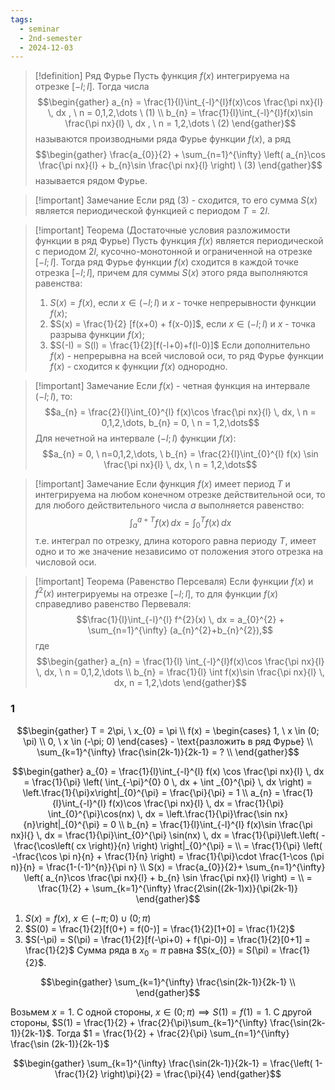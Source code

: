```yaml
---
tags:
  - seminar
  - 2nd-semester
  - 2024-12-03
---
```


> [!definition] Ряд Фурье
> Пусть функция $f(x)$ интегрируема на отрезке $[-l; l]$. Тогда числа 
> $$\begin{gather}
a_{n} = \frac{1}{l}\int_{-l}^{l}f(x)\cos \frac{\pi nx}{l} \, dx , \ n = 0,1,2,\dots \ (1) \\
b_{n} = \frac{1}{l}\int_{-l}^{l}f(x)\sin \frac{\pi nx}{l} \, dx , \ n = 1,2,\dots \ (2)
\end{gather}$$
> называются производными ряда Фурье функции $f(x)$, а ряд 
> $$\begin{gather}
\frac{a_{0}}{2} + \sum_{n=1}^{\infty} \left( a_{n}\cos \frac{\pi nx}{l} + b_{n}\sin \frac{\pi nx}{l} \right) \ (3)
\end{gather}$$
> называется рядом Фурье.

> [!important] Замечание
> Если ряд $(3)$ - сходится, то его сумма $S(x)$ является периодической функцией с периодом $T = 2l$.

> [!important] Теорема (Достаточные условия разложимости функции в ряд Фурье)
> Пусть функция $f(x)$ является периодической с периодом $2l$, кусочно-монотонной и ограниченной на отрезке $[-l; l]$. Тогда ряд Фурье функции $f(x)$ сходится в каждой точке отрезка $[-l;l]$, причем для суммы $S(x)$ этого ряда выполняются равенства:
> 1. $S(x) = f(x)$, если $x \in (-l; l)$ и $x$ - точке непрерывности функции $f(x)$;
> 2. $S(x) = \frac{1}{2} [f(x+0) + f(x-0)]$, если $x \in (-l; l)$ и $x$ - точка разрыва функции $f(x)$;
> 3. $S(-l) = S(l) = \frac{1}{2}[f(-l+0)+f(l-0)]$
> Если дополнительно $f(x)$ - непрерывна на всей числовой оси, то ряд Фурье функции $f(x)$ - сходится к функции $f(x)$ однородно.

> [!important] Замечание
> Если $f(x)$ - четная функция на интервале $(-l;l)$, то:
> $$a_{n} = \frac{2}{l}\int_{0}^{l} f(x)\cos \frac{\pi nx}{l} \, dx, \ n = 0,1,2,\dots, b_{n} = 0, \ n = 1,2,\dots$$
> Для нечетной на интервале $(-l;l)$ функции $f(x)$:
> $$a_{n} = 0, \ n=0,1,2,\dots, \ b_{n} = \frac{2}{l}\int_{0}^{l} f(x) \sin \frac{\pi nx}{l} \, dx, \ n = 1,2,\dots$$

> [!important] Замечание
> Если функция $f(x)$ имеет период $T$ и интегрируема на любом конечном отрезке действительной оси, то для любого действительного числа $a$ выполняется равенство:
> $$\int_{a}^{a+T}f(x) \, dx = \int_{0}^{T} f(x) \, dx$$
> т.е. интеграл по отрезку, длина которого равна периоду $T$, имеет одно и то же значение независимо от положения этого отрезка на числовой оси.

> [!important] Теорема (Равенство Персеваля)
> Если функции $f(x)$ и $f^{2}(x)$ интегрируемы на отрезке $[-l;l]$, то для функции $f(x)$ справедливо равенство Первеваля:
> $$\frac{1}{l}\int_{-l}^{l} f^{2}(x) \, dx = a_{0}^{2} + \sum_{n=1}^{\infty} (a_{n}^{2}+b_{n}^{2}),$$
> где 
> $$\begin{gather}
a_{n} = \frac{1}{l} \int_{-l}^{l}f(x)\cos \frac{\pi nx}{l} \, dx, \ n = 0,1,2,\dots \\
b_{n} = \frac{1}{l} \int f(x)\sin \frac{\pi nx}{l} \, dx, n = 1,2,\dots
\end{gather}$$

### 1

$$\begin{gather}
T = 2\pi, \ x_{0} = \pi \\
f(x) = \begin{cases}
1, \ x \in (0; \pi) \\
0, \ x \in (-\pi; 0)
\end{cases} - \text{разложить в ряд Фурье} \\
\sum_{k=1}^{\infty} \frac{\sin(2k-1)}{2k-1} = ? \\
\end{gather}$$

$$\begin{gather}
a_{0} = \frac{1}{l}\int_{-l}^{l} f(x) \cos \frac{\pi nx}{l} \, dx = \frac{1}{\pi} \left( \int_{-\pi}^{0} 0 \, dx + \int _{0}^{\pi} \, dx  \right) = \left.\frac{1}{\pi}x\right|_{0}^{\pi} = \frac{\pi}{\pi} = 1 \\
a_{n} = \frac{1}{l}\int_{-l}^{l} f(x)\cos \frac{\pi nx}{l} \, dx = \frac{1}{\pi} \int_{0}^{\pi}\cos(nx) \, dx  = \left.\frac{1}{\pi}\frac{\sin nx}{n}\right|_{0}^{\pi} = 0 \\
b_{n} = \frac{1}{l}\int_{-l}^{l} f(x)\sin \frac{\pi nx}l{} \, dx = \frac{1}{\pi}\int_{0}^{\pi} \sin(nx) \, dx  = \frac{1}{\pi}\left.\left( -\frac{\cos\left( cx \right)}{n} \right) \right|_{0}^{\pi} = \\
= \frac{1}{\pi} \left( -\frac{\cos \pi n}{n} + \frac{1}{n} \right) = \frac{1}{\pi}\cdot \frac{1-\cos (\pi n)}{n} = \frac{1-(-1)^{n}}{\pi n} \\
S(x) = \frac{a_{0}}{2}+ \sum_{n=1}^{\infty} \left( a_{n}\cos \frac{\pi nx}{l} + b_{n} \sin \frac{\pi nx}{l} \right) = \\
= \frac{1}{2} + \sum_{k=1}^{\infty} \frac{2\sin((2k-1)x)}{\pi(2k-1)}
\end{gather}$$

1. $S(x) = f(x), \ x \in (-\pi;0) \cup (0; \pi)$
2. $S(0) = \frac{1}{2}[f(0+) = f(0-)] = \frac{1}{2}[1+0] = \frac{1}{2}$
3. $S(-\pi) = S(\pi) = \frac{1}{2}[f(-\pi+0) + f(\pi-0)] = \frac{1}{2}[0+1] = \frac{1}{2}$
Сумма ряда в $x_{0} = \pi$ равна $S(x_{0}) = S(\pi) = \frac{1}{2}$.

$$\begin{gather}
\sum_{k=1}^{\infty} \frac{\sin(2k-1)}{2k-1} \\
\end{gather}$$

Возьмем $x = 1$.
С одной стороны, $x \in (0;\pi) \implies S(1) = f(1) = 1$.
С другой стороны, $S(1) = \frac{1}{2} + \frac{2}{\pi}\sum_{k=1}^{\infty} \frac{\sin(2k-1)}{2k-1}$.
Тогда $1 = \frac{1}{2} + \frac{2}{\pi} \sum_{n=1}^{\infty} \frac{\sin (2k-1)}{2k-1}$

$$\begin{gather}
\sum_{k=1}^{\infty}  \frac{\sin(2k-1)}{2k-1} = \frac{\left( 1-\frac{1}{2} \right)\pi}{2} = \frac{\pi}{4}
\end{gather}$$
